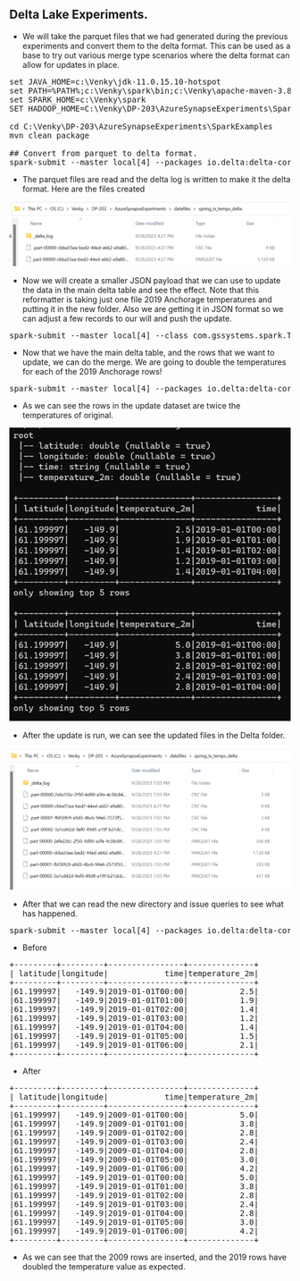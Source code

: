 ## Delta Lake Experiments. 

* We will take the parquet files that we had generated during the previous experiments and convert them to the delta format. This can be used as a base to try out various merge type scenarios where the delta format can allow for updates in place. 

<pre>
set JAVA_HOME=c:\Venky\jdk-11.0.15.10-hotspot
set PATH=%PATH%;c:\Venky\spark\bin;c:\Venky\apache-maven-3.8.4\bin
set SPARK_HOME=c:\Venky\spark
SET HADOOP_HOME=C:\Venky\DP-203\AzureSynapseExperiments\SparkExamples

cd C:\Venky\DP-203\AzureSynapseExperiments\SparkExamples
mvn clean package

## Convert from parquet to delta format. 
spark-submit --master local[4] --packages io.delta:delta-core_2.12:2.2.0 --conf "spark.sql.extensions=io.delta.sql.DeltaSparkSessionExtension" --conf "spark.sql.catalog.spark_catalog=org.apache.spark.sql.delta.catalog.DeltaCatalog" --class com.gssystems.delta.TemperaturesDeltaProcessing target\SparkExamples-1.0-SNAPSHOT.jar file:///C:/Venky/DP-203/AzureSynapseExperiments/datafiles/spring_tx_temps_formatted/ file:///C:/Venky/DP-203/AzureSynapseExperiments/datafiles/spring_tx_temps_delta/
</pre>

* The parquet files are read and the delta log is written to make it the delta format. Here are the files created 

<img src="./images/delta_001.png" />

* Now we will create a smaller JSON payload that we can use to update the data in the main delta table and see the effect. Note that this reformatter is taking just one file 2019 Anchorage temperatures and putting it in the new folder. Also we are getting it in JSON format so we can adjust a few records to our will and push the update.

<pre>
spark-submit --master local[4] --class com.gssystems.spark.TemperaturesReformatterJSON target\SparkExamples-1.0-SNAPSHOT.jar file:///C:/Venky/DP-203/AzureSynapseExperiments/datafiles/spring_tx_temps/2019_Anchorage_Temps.json file:///C:/Venky/DP-203/AzureSynapseExperiments/datafiles/delta_table_update_payload/ file:///C:/Venky/DP-203/AzureSynapseExperiments/datafiles/delta_table_location_master/
</pre>

* Now that we have the main delta table, and the rows that we want to update, we can do the merge. We are going to double the temperatures for each of the 2019 Anchorage rows! 

<pre>
spark-submit --master local[4] --packages io.delta:delta-core_2.12:2.2.0 --conf "spark.sql.extensions=io.delta.sql.DeltaSparkSessionExtension" --conf "spark.sql.catalog.spark_catalog=org.apache.spark.sql.delta.catalog.DeltaCatalog" --class com.gssystems.delta.TemperaturesDeltaMergeProcessor target\SparkExamples-1.0-SNAPSHOT.jar file:///C:/Venky/DP-203/AzureSynapseExperiments/datafiles/spring_tx_temps_delta/ file:///C:/Venky/DP-203/AzureSynapseExperiments/datafiles/delta_table_update_payload/
</pre>

* As we can see the rows in the update dataset are twice the temperatures of original.

<img src="./images/delta_002.png" />

* After the update is run, we can see the updated files in the Delta folder.
<img src="./images/delta_003.png" />

* After that we can read the new directory and issue queries to see what has happened. 

<pre>
spark-submit --master local[4] --packages io.delta:delta-core_2.12:2.2.0 --conf "spark.sql.extensions=io.delta.sql.DeltaSparkSessionExtension" --conf "spark.sql.catalog.spark_catalog=org.apache.spark.sql.delta.catalog.DeltaCatalog" --class com.gssystems.delta.TemperaturesDeltaReader target\SparkExamples-1.0-SNAPSHOT.jar file:///C:/Venky/DP-203/AzureSynapseExperiments/datafiles/spring_tx_temps_delta/ 
</pre>

* Before 
<pre>
+---------+---------+----------------+--------------+
| latitude|longitude|            time|temperature_2m|
+---------+---------+----------------+--------------+
|61.199997|   -149.9|2019-01-01T00:00|           2.5|
|61.199997|   -149.9|2019-01-01T01:00|           1.9|
|61.199997|   -149.9|2019-01-01T02:00|           1.4|
|61.199997|   -149.9|2019-01-01T03:00|           1.2|
|61.199997|   -149.9|2019-01-01T04:00|           1.4|
|61.199997|   -149.9|2019-01-01T05:00|           1.5|
|61.199997|   -149.9|2019-01-01T06:00|           2.1|
+---------+---------+----------------+--------------+
</pre>

* After
<pre>
+---------+---------+----------------+--------------+
| latitude|longitude|            time|temperature_2m|
+---------+---------+----------------+--------------+
|61.199997|   -149.9|2009-01-01T00:00|           5.0|
|61.199997|   -149.9|2009-01-01T01:00|           3.8|
|61.199997|   -149.9|2009-01-01T02:00|           2.8|
|61.199997|   -149.9|2009-01-01T03:00|           2.4|
|61.199997|   -149.9|2009-01-01T04:00|           2.8|
|61.199997|   -149.9|2009-01-01T05:00|           3.0|
|61.199997|   -149.9|2009-01-01T06:00|           4.2|
|61.199997|   -149.9|2019-01-01T00:00|           5.0|
|61.199997|   -149.9|2019-01-01T01:00|           3.8|
|61.199997|   -149.9|2019-01-01T02:00|           2.8|
|61.199997|   -149.9|2019-01-01T03:00|           2.4|
|61.199997|   -149.9|2019-01-01T04:00|           2.8|
|61.199997|   -149.9|2019-01-01T05:00|           3.0|
|61.199997|   -149.9|2019-01-01T06:00|           4.2|
+---------+---------+----------------+--------------+
</pre>

* As we can see that the 2009 rows are inserted, and the 2019 rows have doubled the temperature value as expected.